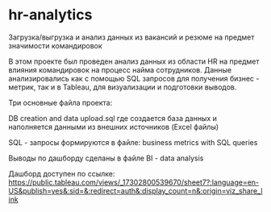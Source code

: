 # hr-analytics

Загрузка/выгрузка и анализ данных из вакансий и резюме на предмет значимости командировок

В этом проекте был проведен анализ данных из области HR на предмет влияния командировок 
на процесс найма сотрудников. Данные анализировались как с помощью SQL запросов для 
получения бизнес - метрик, так и в Tableau, для визуализации и подготовки выводов.

Три основные файла проекта:

DB creation and data upload.sql где создается база данных
и наполняется данными из внешних источников (Excel файлы)

SQL -  запросы формируются в файле: business metrics with SQL queries

Выводы по дашборду сделаны в файле BI - data analysis

Дашборд доступен по ссылке: https://public.tableau.com/views/_17302800539670/sheet7?:language=en-US&publish=yes&:sid=&:redirect=auth&:display_count=n&:origin=viz_share_link

